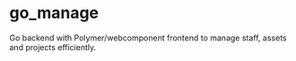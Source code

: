 # go_manage
Go backend with Polymer/webcomponent frontend to manage staff, assets and projects efficiently.
